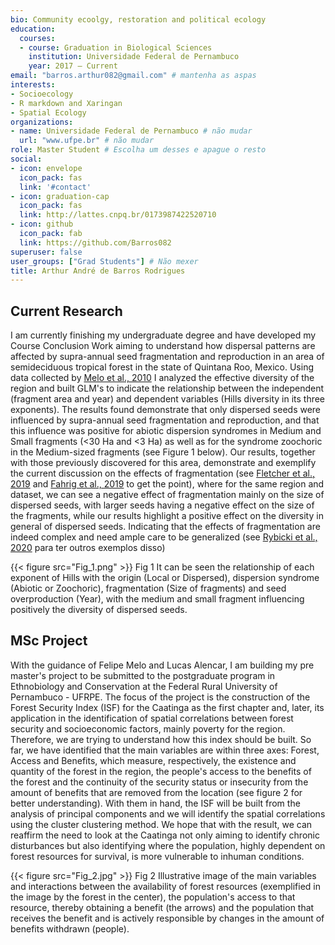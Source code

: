 ```yaml
---
bio: Community ecoolgy, restoration and political ecology
education:
  courses:
  - course: Graduation in Biological Sciences 
    institution: Universidade Federal de Pernambuco 
    year: 2017 – Current
email: "barros.arthur082@gmail.com" # mantenha as aspas
interests:
- Socioecology
- R markdown and Xaringan
- Spatial Ecology
organizations:
- name: Universidade Federal de Pernambuco # não mudar
  url: "www.ufpe.br" # não mudar
role: Master Student # Escolha um desses e apague o resto
social:
- icon: envelope
  icon_pack: fas
  link: '#contact'
- icon: graduation-cap
  icon_pack: fas
  link: http://lattes.cnpq.br/0173987422520710 
- icon: github
  icon_pack: fab
  link: https://github.com/Barros082
superuser: false
user_groups: ["Grad Students"] # Não mexer
title: Arthur André de Barros Rodrigues
---
```

 
## Current Research

I am currently finishing my undergraduate degree and have developed my Course Conclusion Work aiming to understand how dispersal patterns are affected by supra-annual seed fragmentation and reproduction in an area of semideciduous tropical forest in the state of Quintana Roo, Mexico. Using data collected by
 [Melo et al., 2010](https://www.cambridge.org/core/product/identifier/S0266467409990435/type/journal_article) I analyzed the effective diversity of the region and built GLM's to indicate the relationship between the independent (fragment area and year) and dependent variables (Hills diversity in its three exponents). The results found demonstrate that only dispersed seeds were influenced by supra-annual seed fragmentation and reproduction, and that this influence was positive for abiotic dispersion syndromes in Medium and Small fragments (<30 Ha and <3 Ha) as well as for the syndrome zoochoric in the Medium-sized fragments (see Figure 1 below). Our results, together with those previously discovered for this area, demonstrate and exemplify the current discussion on the effects of fragmentation (see [Fletcher et al., 2019](http://www.sciencedirect.com/science/article/pii/S0006320718305779) and [Fahrig et al., 2019](http://www.sciencedirect.com/science/article/pii/S0006320718313375) to get the point), where for the same region and dataset, we can see a negative effect of fragmentation mainly on the size of dispersed seeds, with larger seeds having a negative effect on the size of the fragments, while our results highlight a positive effect on the diversity in general of dispersed seeds. Indicating that the effects of fragmentation are indeed complex and need ample care to be generalized (see [Rybicki et al., 2020](https://onlinelibrary.wiley.com/doi/abs/10.1111/ele.13450) para ter outros exemplos disso)
 
{{< figure src="Fig_1.png" >}} 
Fig 1   It can be seen the relationship of each exponent of Hills with the origin (Local or Dispersed), dispersion syndrome (Abiotic or Zoochoric), fragmentation (Size of fragments) and seed overproduction (Year), with the medium and small fragment influencing positively the diversity of dispersed seeds.

## MSc Project

With the guidance of Felipe Melo and Lucas Alencar, I am building my pre master's project to be submitted to the postgraduate program in Ethnobiology and Conservation at the Federal Rural University of Pernambuco - UFRPE. The focus of the project is the construction of the Forest Security Index (ISF) for the Caatinga as the first chapter and, later, its application in the identification of spatial correlations between forest security and socioeconomic factors, mainly poverty for the region. Therefore, we are trying to understand how this index should be built. So far, we have identified that the main variables are within three axes: Forest, Access and Benefits, which measure, respectively, the existence and quantity of the forest in the region, the people's access to the benefits of the forest and the continuity of the security status or insecurity from the amount of benefits that are removed from the location (see figure 2 for better understanding). With them in hand, the ISF will be built from the analysis of principal components and we will identify the spatial correlations using the cluster clustering method. We hope that with the result, we can reaffirm the need to look at the Caatinga not only aiming to identify chronic disturbances but also identifying where the population, highly dependent on forest resources for survival, is more vulnerable to inhuman conditions.



{{< figure src="Fig_2.jpg" >}} 
Fig 2  Illustrative image of the main variables and interactions between the availability of forest resources (exemplified in the image by the forest in the center), the population's access to that resource, thereby obtaining a benefit (the arrows) and the population that receives the benefit and is actively responsible by changes in the amount of benefits withdrawn (people).
 

